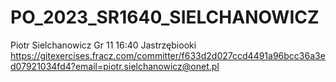 # PO_2023_SR1640_SIELCHANOWICZ
Piotr Sielchanowicz
Gr 11 16:40
Jastrzębiooki
https://gitexercises.fracz.com/committer/f633d2d027ccd4491a96bcc36a3ed07921034fd4?email=piotr.sielchanowicz@onet.pl
